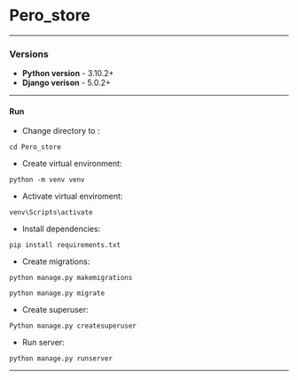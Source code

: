 # Pero_store

---

### Versions

* **Python version** - 3.10.2+
* **Django verison** - 5.0.2+

---

#### Run

- Change directory to :

```
cd Pero_store
```

- Create virtual environment:

```
python -m venv venv
```

- Activate virtual enviroment:

```
venv\Scripts\activate
```

- Install dependencies:

```
pip install requirements.txt
```

- Create migrations:

```
python manage.py makemigrations

python manage.py migrate
```

- Create superuser:

```
Python manage.py createsuperuser
```

- Run server:

```
python manage.py runserver
```

---
